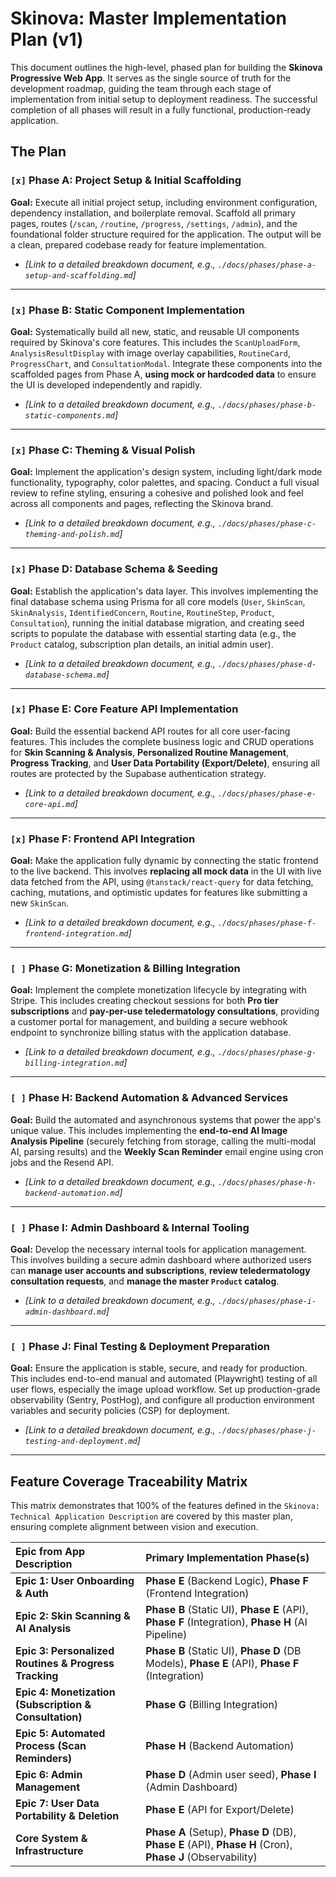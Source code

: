 # **Skinova: Master Implementation Plan (v1)**

This document outlines the high-level, phased plan for building the **Skinova** **Progressive Web App**. It serves as the single source of truth for the development roadmap, guiding the team through each stage of implementation from initial setup to deployment readiness. The successful completion of all phases will result in a fully functional, production-ready application.

## The Plan

### `[x]` Phase A: Project Setup & Initial Scaffolding

**Goal:** Execute all initial project setup, including environment configuration, dependency installation, and boilerplate removal. Scaffold all primary pages, routes (`/scan`, `/routine`, `/progress`, `/settings`, `/admin`), and the foundational folder structure required for the application. The output will be a clean, prepared codebase ready for feature implementation.

- *[Link to a detailed breakdown document, e.g., `./docs/phases/phase-a-setup-and-scaffolding.md`]*

---

### `[x]` Phase B: Static Component Implementation

**Goal:** Systematically build all new, static, and reusable UI components required by Skinova's core features. This includes the `ScanUploadForm`, `AnalysisResultDisplay` with image overlay capabilities, `RoutineCard`, `ProgressChart`, and `ConsultationModal`. Integrate these components into the scaffolded pages from Phase A, **using mock or hardcoded data** to ensure the UI is developed independently and rapidly.

- *[Link to a detailed breakdown document, e.g., `./docs/phases/phase-b-static-components.md`]*

---

### `[x]` Phase C: Theming & Visual Polish

**Goal:** Implement the application's design system, including light/dark mode functionality, typography, color palettes, and spacing. Conduct a full visual review to refine styling, ensuring a cohesive and polished look and feel across all components and pages, reflecting the Skinova brand.

- *[Link to a detailed breakdown document, e.g., `./docs/phases/phase-c-theming-and-polish.md`]*

---

### `[x]` Phase D: Database Schema & Seeding

**Goal:** Establish the application's data layer. This involves implementing the final database schema using Prisma for all core models (`User`, `SkinScan`, `SkinAnalysis`, `IdentifiedConcern`, `Routine`, `RoutineStep`, `Product`, `Consultation`), running the initial database migration, and creating seed scripts to populate the database with essential starting data (e.g., the `Product` catalog, subscription plan details, an initial admin user).

- *[Link to a detailed breakdown document, e.g., `./docs/phases/phase-d-database-schema.md`]*

---

### `[x]` Phase E: Core Feature API Implementation

**Goal:** Build the essential backend API routes for all core user-facing features. This includes the complete business logic and CRUD operations for **Skin Scanning & Analysis**, **Personalized Routine Management**, **Progress Tracking**, and **User Data Portability (Export/Delete)**, ensuring all routes are protected by the Supabase authentication strategy.

- *[Link to a detailed breakdown document, e.g., `./docs/phases/phase-e-core-api.md`]*

---

### `[x]` Phase F: Frontend API Integration

**Goal:** Make the application fully dynamic by connecting the static frontend to the live backend. This involves **replacing all mock data** in the UI with live data fetched from the API, using `@tanstack/react-query` for data fetching, caching, mutations, and optimistic updates for features like submitting a new `SkinScan`.

- *[Link to a detailed breakdown document, e.g., `./docs/phases/phase-f-frontend-integration.md`]*

---

### `[ ]` Phase G: Monetization & Billing Integration

**Goal:** Implement the complete monetization lifecycle by integrating with Stripe. This includes creating checkout sessions for both **Pro tier subscriptions** and **pay-per-use teledermatology consultations**, providing a customer portal for management, and building a secure webhook endpoint to synchronize billing status with the application database.

- *[Link to a detailed breakdown document, e.g., `./docs/phases/phase-g-billing-integration.md`]*

---

### `[ ]` Phase H: Backend Automation & Advanced Services

**Goal:** Build the automated and asynchronous systems that power the app's unique value. This includes implementing the **end-to-end AI Image Analysis Pipeline** (securely fetching from storage, calling the multi-modal AI, parsing results) and the **Weekly Scan Reminder** email engine using cron jobs and the Resend API.

- *[Link to a detailed breakdown document, e.g., `./docs/phases/phase-h-backend-automation.md`]*

---

### `[ ]` Phase I: Admin Dashboard & Internal Tooling

**Goal:** Develop the necessary internal tools for application management. This involves building a secure admin dashboard where authorized users can **manage user accounts and subscriptions**, **review teledermatology consultation requests**, and **manage the master `Product` catalog**.

- *[Link to a detailed breakdown document, e.g., `./docs/phases/phase-i-admin-dashboard.md`]*

---

### `[ ]` Phase J: Final Testing & Deployment Preparation

**Goal:** Ensure the application is stable, secure, and ready for production. This includes end-to-end manual and automated (Playwright) testing of all user flows, especially the image upload workflow. Set up production-grade observability (Sentry, PostHog), and configure all production environment variables and security policies (CSP) for deployment.

- *[Link to a detailed breakdown document, e.g., `./docs/phases/phase-j-testing-and-deployment.md`]*

---

## Feature Coverage Traceability Matrix

This matrix demonstrates that 100% of the features defined in the `Skinova: Technical Application Description` are covered by this master plan, ensuring complete alignment between vision and execution.

| Epic from App Description | Primary Implementation Phase(s) |
| :--- | :--- |
| **Epic 1: User Onboarding & Auth** | **Phase E** (Backend Logic), **Phase F** (Frontend Integration) |
| **Epic 2: Skin Scanning & AI Analysis** | **Phase B** (Static UI), **Phase E** (API), **Phase F** (Integration), **Phase H** (AI Pipeline) |
| **Epic 3: Personalized Routines & Progress Tracking** | **Phase B** (Static UI), **Phase D** (DB Models), **Phase E** (API), **Phase F** (Integration) |
| **Epic 4: Monetization (Subscription & Consultation)** | **Phase G** (Billing Integration) |
| **Epic 5: Automated Process (Scan Reminders)** | **Phase H** (Backend Automation) |
| **Epic 6: Admin Management** | **Phase D** (Admin user seed), **Phase I** (Admin Dashboard) |
| **Epic 7: User Data Portability & Deletion** | **Phase E** (API for Export/Delete) |
| **Core System & Infrastructure** | **Phase A** (Setup), **Phase D** (DB), **Phase E** (API), **Phase H** (Cron), **Phase J** (Observability) |
